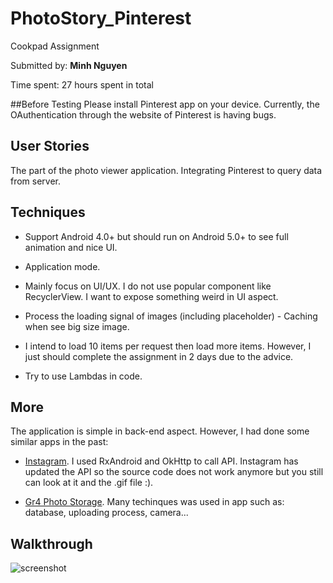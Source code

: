 # PhotoStory_Pinterest
Cookpad Assignment

Submitted by: **Minh Nguyen**

Time spent: 27 hours spent in total

##Before Testing 
Please install Pinterest app on your device. Currently, the OAuthentication through the website of Pinterest is having bugs.

## User Stories
The part of the photo viewer application. Integrating Pinterest to query data from server.

## Techniques
- Support Android 4.0+ but should run on Android 5.0+ to see full animation and nice UI.

- Application mode.

- Mainly focus on UI/UX. I do not use popular component like RecyclerView. I want to expose something weird in UI aspect.

- Process the loading signal of images (including placeholder) - Caching when see big size image.

- I intend to load 10 items per request then load more items. However, I just should complete the assignment in 2 days due to the advice.

- Try to use Lambdas in code.

## More
The application is simple in back-end aspect. However, I had done some similar apps in the past:
- <a href="https://github.com/minhlunso1/InstagramPhotoViewer">Instagram</a>. I used RxAndroid and OkHttp to call API. Instagram has updated the API so the source code does not work anymore but you still can look at it and the .gif file :).

- <a href="https://github.com/minhlunso1/Gr4PhotoStorage">Gr4 Photo Storage</a>. Many techinques was used in app such as: database, uploading process, camera...

## Walkthrough
  ![screenshot](slide.gif)

